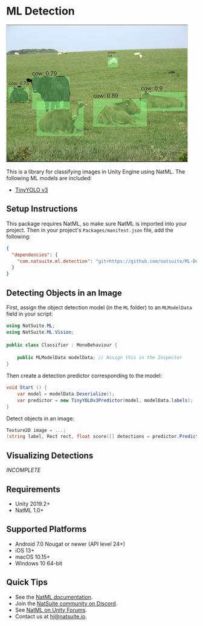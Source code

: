 # ML Detection

![detector](.media/cows.png)

This is a library for classifying images in Unity Engine using NatML. The following ML models are included:
- [TinyYOLO v3](https://github.com/onnx/models/tree/master/vision/object_detection_segmentation/tiny-yolov3)

## Setup Instructions
This package requires NatML, so make sure NatML is imported into your project. Then in your project's `Packages/manifest.json` file, add the following:
```json
{
  "dependencies": {
    "com.natsuite.ml.detection": "git+https://github.com/natsuite/ML-Detection"
  }
}
```

## Detecting Objects in an Image
First, assign the object detection model (in the `ML` folder) to an `MLModelData` field in your script:
```csharp
using NatSuite.ML;
using NatSuite.ML.Vision;

public class Classifier : MonoBehaviour {

    public MLModelData modelData; // Assign this in the Inspector
}
```

Then create a detection predictor corresponding to the model:
```csharp
void Start () {
    var model = modelData.Deserialize();
    var predictor = new TinyYOLOv3Predictor(model, modelData.labels);
}
```

Detect objects in an image:
```csharp
Texture2D image = ...;
(string label, Rect rect, float score)[] detections = predictor.Predict(image);
```

## Visualizing Detections
*INCOMPLETE*

## Requirements
- Unity 2019.2+
- NatML 1.0+

## Supported Platforms
- Android 7.0 Nougat or newer (API level 24+)
- iOS 13+
- macOS 10.15+
- Windows 10 64-bit

## Quick Tips
- See the [NatML documentation](https://docs.natsuite.io/natml).
- Join the [NatSuite community on Discord](https://discord.gg/y5vwgXkz2f).
- See [NatML on Unity Forums](https://forum.unity.com/threads/open-beta-natml-machine-learning-runtime.1109339/).
- Contact us at [hi@natsuite.io](mailto:hi@natsuite.io).